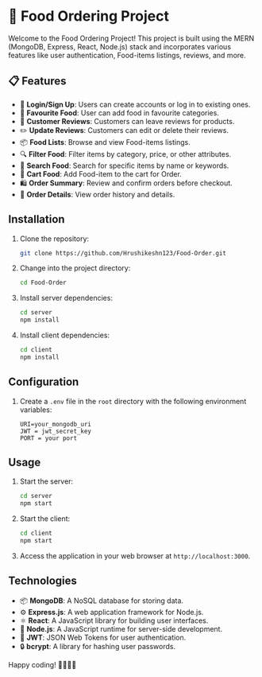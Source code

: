 # 🛒 Food Ordering Project

Welcome to the Food Ordering Project! This project is built using the MERN (MongoDB, Express, React, Node.js) stack and incorporates various features like user authentication, Food-items listings, reviews, and more.

## 📋 Features

- 🚀 **Login/Sign Up**: Users can create accounts or log in to existing ones.
- 💟 **Favourite Food**: User can add food in favourite categories.
- 📝 **Customer Reviews**: Customers can leave reviews for products.
- ✏️ **Update Reviews**: Customers can edit or delete their reviews.
- 📦 **Food Lists**: Browse and view Food-items listings.
- 🔍 **Filter Food**: Filter items by category, price, or other attributes.
- 🔎 **Search Food**: Search for specific items by name or keywords.
- 🛒 **Cart Food**: Add Food-item to the cart for Order.
- 🛍️ **Order Summary**: Review and confirm orders before checkout.
- 📄 **Order Details**: View order history and details.


## Installation

1. Clone the repository:

   ```bash
   git clone https://github.com/Hrushikeshn123/Food-Order.git
   ```

2. Change into the project directory:

   ```bash
   cd Food-Order
   ```

3. Install server dependencies:

   ```bash
   cd server
   npm install
   ```

4. Install client dependencies:

   ```bash
   cd client
   npm install
   ```

## Configuration

1. Create a `.env` file in the `root` directory with the following environment variables:

   ```env
   URI=your_mongodb_uri
   JWT = jwt_secret_key
   PORT = your port
   ```

## Usage

1. Start the server:

   ```bash
   cd server
   npm start
   ```

2. Start the client:

   ```bash
   cd client
   npm start
   ```

3. Access the application in your web browser at `http://localhost:3000`.

## Technologies

- 📦 **MongoDB**: A NoSQL database for storing data.
- ⚙️ **Express.js**: A web application framework for Node.js.
- ⚛️ **React**: A JavaScript library for building user interfaces.
- 🚀 **Node.js**: A JavaScript runtime for server-side development.
- 🔑 **JWT**: JSON Web Tokens for user authentication.
- 🔒 **bcrypt**: A library for hashing user passwords.

Happy coding! 👩‍💻👨‍💻
